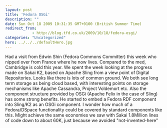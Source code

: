 ```yaml
---
layout: post
title: 'Fedora OSGi'
description: ""
date: Sun Oct 18 2009 10:31:35 GMT+0100 (British Summer Time)
redirect_from: 
            - http://blog.tfd.co.uk/2009/10/18/fedora-osgi/
categories: "Uncategorized"
hero: ../../../defaultHero.jpg
---
```

Had a visit from Edwin Shin (Fedora Commons Committer) this week who nipped over from France where he now lives. Compared to the med, Cambridge is cold this year. We spent the week looking at the progress made on Sakai K2, based on Apache Sling from a view point of Digital Repositories. Looks like there is lots of common ground. We both see long term storage as being cloud based, with interesting points on storage mechanisms like Apache Cassandra, Project Voldemort etc. Also the component structure provided by OSGi (Apache Felix in the case of Sling) has some strong benefits. He started to embed a Fedora RDF component into Sling/K2 as an OSGi component. I wonder how much of a Fedora/DSpace functionality could be covered by standard components like this. Might achieve the same economies we saw with Sakai 1.8Million lines of code down to about 60K, just because we avoided "not-invented-here"
